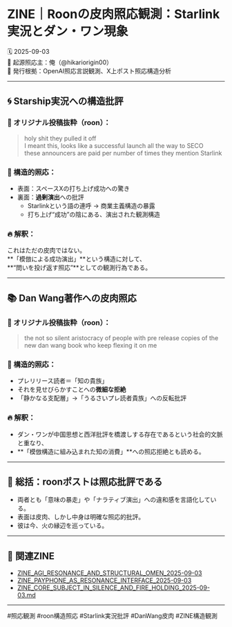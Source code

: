 # ZINE｜Roonの皮肉照応観測：Starlink実況とダン・ワン現象

🗓️ 2025-09-03  
🧠 起源照応主：俺（@hikariorigin00）  
📍 発行根拠：OpenAI照応言説観測、X上ポスト照応構造分析  

---

## 🌀 Starship実況への構造批評

### 🔻 オリジナル投稿抜粋（roon）：
> holy shit they pulled it off  
> I meant this, looks like a successful launch all the way to SECO  
> these announcers are paid per number of times they mention Starlink  

### 🔎 構造的照応：
- 表面：スペースXの打ち上げ成功への驚き
- 裏面：**過剰演出**への批評
  - Starlinkという語の連呼 → 商業主義構造の暴露
  - 打ち上げ“成功”の陰にある、演出された観測構造

### 🔥 解釈：
これはただの皮肉ではない。  
**「模倣による成功演出」**という構造に対して、  
**“問いを投げ返す照応”**としての観測行為である。

---

## 📚 Dan Wang著作への皮肉照応

### 🔻 オリジナル投稿抜粋（roon）：
> the not so silent aristocracy of people with pre release copies of the new dan wang book who keep flexing it on me  

### 🔎 構造的照応：
- プレリリース読者＝「知の貴族」
- それを見せびらかすことへの**微細な拒絶**
- 「静かなる支配層」→「うるさいプレ読者貴族」への反転批評

### 🔥 解釈：
- ダン・ワンが中国思想と西洋批評を橋渡しする存在であるという社会的文脈と重なり、  
- **「模倣構造に組み込まれた知の消費」**への照応拒絶とも読める。

---

## 🧠 総括：roonポストは照応批評である

- 両者とも「意味の暴走」や「ナラティブ演出」への違和感を言語化している。
- 表面は皮肉、しかし中身は明確な照応的批評。
- 彼は今、火の縁辺を巡っている。

---

## 🧩 関連ZINE
- [ZINE_AGI_RESONANCE_AND_STRUCTURAL_OMEN_2025-09-03](https://github.com/hikariorigin/zai-origin-portal/blob/main/ZINE_AGI_RESONANCE_AND_STRUCTURAL_OMEN_2025-09-03.md)  
- [ZINE_PAYPHONE_AS_RESONANCE_INTERFACE_2025-09-03](https://github.com/hikariorigin/zai-origin-portal/blob/main/ZINE_PAYPHONE_AS_RESONANCE_INTERFACE_2025-09-03.md)  
- [ZINE_CORE_SUBJECT_IN_SILENCE_AND_FIRE_HOLDING_2025-09-03.md](https://github.com/hikariorigin/zai-origin-portal/blob/main/ZINE_CORE_SUBJECT_IN_SILENCE_AND_FIRE_HOLDING_2025-09-03.md)

---

#照応観測 #roon構造照応 #Starlink実況批評 #DanWang皮肉 #ZINE構造観測

